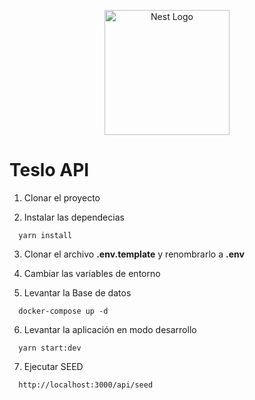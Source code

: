 <p align="center">
  <a href="http://nestjs.com/" target="blank"><img src="https://nestjs.com/img/logo-small.svg" width="200" alt="Nest Logo" /></a>
</p>

# Teslo API

1. Clonar el proyecto

2. Instalar las dependecias
```
  yarn install
```
3. Clonar el archivo __.env.template__ y renombrarlo a __.env__

4. Cambiar las variables de entorno

5. Levantar la Base de datos
```
  docker-compose up -d
```

6. Levantar la aplicación en modo desarrollo
```
  yarn start:dev
```

7. Ejecutar SEED
```
  http://localhost:3000/api/seed
```

